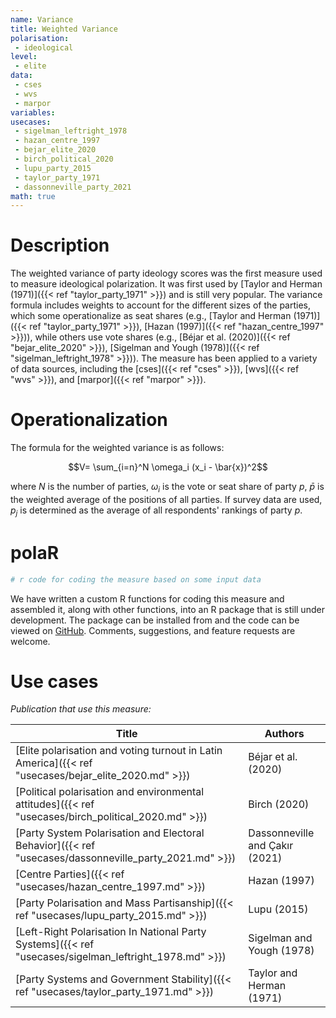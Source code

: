```yaml
---
name: Variance
title: Weighted Variance
polarisation:
 - ideological 
level:
 - elite
data:
 - cses
 - wvs
 - marpor
variables: 
usecases:
 - sigelman_leftright_1978
 - hazan_centre_1997
 - bejar_elite_2020
 - birch_political_2020
 - lupu_party_2015
 - taylor_party_1971
 - dassonneville_party_2021
math: true
---
```

# Description
The weighted variance of party ideology scores was the first measure used to measure ideological polarization. It was first used by [Taylor and Herman (1971)]({{< ref "taylor_party_1971" >}}) and is still very popular. The variance formula includes weights to account for the different sizes of the parties, which some operationalize as seat shares (e.g., [Taylor and Herman (1971)]({{< ref "taylor_party_1971" >}}), [Hazan (1997)]({{< ref "hazan_centre_1997" >}})), while others use vote shares (e.g., [Béjar et al. (2020)]({{< ref "bejar_elite_2020" >}}), [Sigelman and Yough (1978)]({{< ref "sigelman_leftright_1978" >}})). The measure has been applied to a variety of data sources, including the [cses]({{< ref "cses" >}}), [wvs]({{< ref "wvs" >}}), and [marpor]({{< ref "marpor" >}}).

# Operationalization
The formula for the weighted variance is as follows:

$$V= \sum_{i=n}^N \omega_i (x_i - \bar{x})^2$$

where $N$ is the number of parties, $\omega_i$ is the vote or seat share of party $p$, $\bar{p}$ is the weighted average of the positions of all parties. If survey data are used, $p_j$ is determined as the average of all respondents' rankings of party $p$.

# polaR
```r
# r code for coding the measure based on some input data
```

We have written a custom R functions for coding this measure and assembled it, along with other functions, into an R package that is still under development. The package can be installed from and the code can be viewed on [GitHub](https://github.com/felixgruenewald/polref). Comments, suggestions, and feature requests are welcome.

# Use cases
_Publication that use this measure:_

| Title                                                                                      | Authors                        |
| ------------------------------------------------------------------------------------------ | ------------------------------ |
| [Elite polarisation and voting turnout in Latin America]({{< ref "usecases/bejar_elite_2020.md" >}})   | Béjar et al. (2020)            |
| [Political polarisation and environmental attitudes]({{< ref "usecases/birch_political_2020.md" >}})   | Birch (2020)                   |
| [Party System Polarisation and Electoral Behavior]({{< ref "usecases/dassonneville_party_2021.md" >}}) | Dassonneville and Çakır (2021) |
| [Centre Parties]({{< ref "usecases/hazan_centre_1997.md" >}})                                          | Hazan (1997)                   |
| [Party Polarisation and Mass Partisanship]({{< ref "usecases/lupu_party_2015.md" >}})                  | Lupu (2015)                    |
| [Left-Right Polarisation In National Party Systems]({{< ref "usecases/sigelman_leftright_1978.md" >}}) | Sigelman and Yough (1978)      |
| [Party Systems and Government Stability]({{< ref "usecases/taylor_party_1971.md" >}})                  | Taylor and Herman (1971)       |


